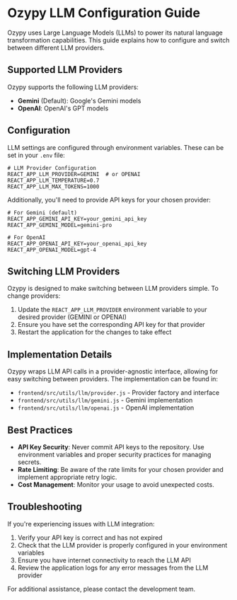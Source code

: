 # Ozypy LLM Configuration Guide

Ozypy uses Large Language Models (LLMs) to power its natural language transformation capabilities. This guide explains how to configure and switch between different LLM providers.

## Supported LLM Providers

Ozypy supports the following LLM providers:

- **Gemini** (Default): Google's Gemini models
- **OpenAI**: OpenAI's GPT models

## Configuration

LLM settings are configured through environment variables. These can be set in your `.env` file:

```
# LLM Provider Configuration
REACT_APP_LLM_PROVIDER=GEMINI  # or OPENAI
REACT_APP_LLM_TEMPERATURE=0.7
REACT_APP_LLM_MAX_TOKENS=1000
```

Additionally, you'll need to provide API keys for your chosen provider:

```
# For Gemini (default)
REACT_APP_GEMINI_API_KEY=your_gemini_api_key
REACT_APP_GEMINI_MODEL=gemini-pro

# For OpenAI
REACT_APP_OPENAI_API_KEY=your_openai_api_key
REACT_APP_OPENAI_MODEL=gpt-4
```

## Switching LLM Providers

Ozypy is designed to make switching between LLM providers simple. To change providers:

1. Update the `REACT_APP_LLM_PROVIDER` environment variable to your desired provider (GEMINI or OPENAI)
2. Ensure you have set the corresponding API key for that provider
3. Restart the application for the changes to take effect

## Implementation Details

Ozypy wraps LLM API calls in a provider-agnostic interface, allowing for easy switching between providers. The implementation can be found in:

- `frontend/src/utils/llm/provider.js` - Provider factory and interface
- `frontend/src/utils/llm/gemini.js` - Gemini implementation
- `frontend/src/utils/llm/openai.js` - OpenAI implementation

## Best Practices

- **API Key Security**: Never commit API keys to the repository. Use environment variables and proper security practices for managing secrets.
- **Rate Limiting**: Be aware of the rate limits for your chosen provider and implement appropriate retry logic.
- **Cost Management**: Monitor your usage to avoid unexpected costs.

## Troubleshooting

If you're experiencing issues with LLM integration:

1. Verify your API key is correct and has not expired
2. Check that the LLM provider is properly configured in your environment variables
3. Ensure you have internet connectivity to reach the LLM API
4. Review the application logs for any error messages from the LLM provider

For additional assistance, please contact the development team. 